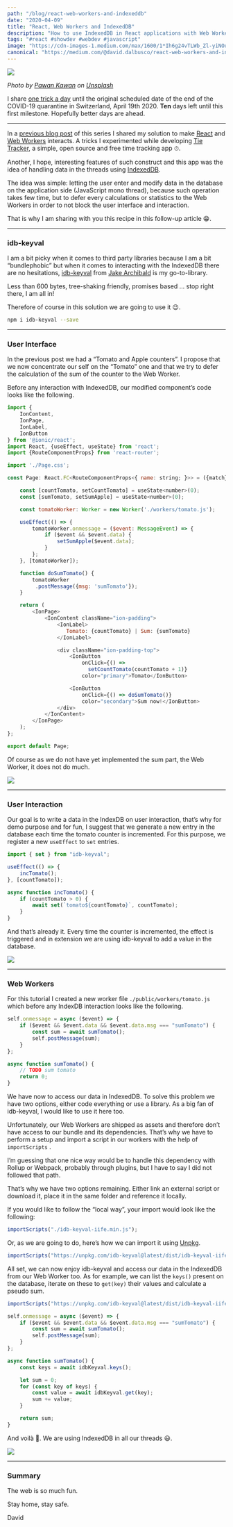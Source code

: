 ```yaml
---
path: "/blog/react-web-workers-and-indexeddb"
date: "2020-04-09"
title: "React, Web Workers and IndexedDB"
description: "How to use IndexedDB in React applications with Web Workers"
tags: "#react #showdev #webdev #javascript"
image: "https://cdn-images-1.medium.com/max/1600/1*Ih6g24vTLWb_Zl-yiNOuNA.png"
canonical: "https://medium.com/@david.dalbusco/react-web-workers-and-indexeddb-a973797e771b"
---
```


![](https://cdn-images-1.medium.com/max/1600/1*Ih6g24vTLWb_Zl-yiNOuNA.png)

_Photo by [Pawan Kawan](https://unsplash.com/@pawankawan?utm_source=unsplash&utm_medium=referral&utm_content=creditCopyText) on [Unsplash](https://unsplash.com/s/photos/free?utm_source=unsplash&utm_medium=referral&utm_content=creditCopyText)_

I share [one trick a day](https://daviddalbusco.com/blog/how-to-call-the-service-worker-from-the-web-app-context) until the original scheduled date of the end of the COVID-19 quarantine in Switzerland, April 19th 2020. **Ten** days left until this first milestone. Hopefully better days are ahead.

---

In a [previous blog post](https://daviddalbusco.com/blog/react-and-web-workers) of this series I shared my solution to make [React](https://reactjs.org) and [Web Workers](https://developer.mozilla.org/en-US/docs/Web/API/Web_Workers_API/Using_web_workers) interacts. A tricks I experimented while developing [Tie Tracker](https://tietracker.app.link/), a simple, open source and free time tracking app ⏱.

Another, I hope, interesting features of such construct and this app was the idea of handling data in the threads using [IndexedDB](https://developer.mozilla.org/en-US/docs/Web/API/IndexedDB_API).

The idea was simple: letting the user enter and modify data in the database on the application side (JavaScript mono thread), because such operation takes few time, but to defer every calculations or statistics to the Web Workers in order to not block the user interface and interaction.

That is why I am sharing with you this recipe in this follow-up article 😁.

---

### idb-keyval

I am a bit picky when it comes to third party libraries because I am a bit “bundlephobic” but when it comes to interacting with the IndexedDB there are no hesitations, [idb-keyval](https://github.com/jakearchibald/idb-keyval) from [Jake Archibald](https://twitter.com/jaffathecake) is my go-to-library.

Less than 600 bytes, tree-shaking friendly, promises based ... stop right there, I am all in!

Therefore of course in this solution we are going to use it 😉.

```bash
npm i idb-keyval --save
```

---

### User Interface

In the previous post we had a “Tomato and Apple counters”. I propose that we now concentrate our self on the “Tomato” one and that we try to defer the calculation of the sum of the counter to the Web Worker.

Before any interaction with IndexedDB, our modified component’s code looks like the following.

```javascript
import {
    IonContent,
    IonPage,
    IonLabel,
    IonButton
} from '@ionic/react';
import React, {useEffect, useState} from 'react';
import {RouteComponentProps} from 'react-router';

import './Page.css';

const Page: React.FC<RouteComponentProps<{ name: string; }>> = ({match}) => {

    const [countTomato, setCountTomato] = useState<number>(0);
    const [sumTomato, setSumApple] = useState<number>(0);

    const tomatoWorker: Worker = new Worker('./workers/tomato.js');

    useEffect(() => {
        tomatoWorker.onmessage = ($event: MessageEvent) => {
            if ($event && $event.data) {
                setSumApple($event.data);
            }
        };
    }, [tomatoWorker]);

    function doSumTomato() {
        tomatoWorker
         .postMessage({msg: 'sumTomato'});
    }

    return (
        <IonPage>
            <IonContent className="ion-padding">
                <IonLabel>
                   Tomato: {countTomato} | Sum: {sumTomato}
                </IonLabel>

                <div className="ion-padding-top">
                    <IonButton
                        onClick={() =>
                          setCountTomato(countTomato + 1)}
                        color="primary">Tomato</IonButton>

                    <IonButton
                        onClick={() => doSumTomato()}
                        color="secondary">Sum now!</IonButton>
                </div>
            </IonContent>
        </IonPage>
    );
};

export default Page;
```

Of course as we do not have yet implemented the sum part, the Web Worker, it does not do much.

![](https://cdn-images-1.medium.com/max/1600/1*0Qz6Y3scEzimJ--S7TTNgA.gif)

---

### User Interaction

Our goal is to write a data in the IndexDB on user interaction, that’s why for demo purpose and for fun, I suggest that we generate a new entry in the database each time the tomato counter is incremented. For this purpose, we register a new `useEffect` to `set` entries.

```javascript
import { set } from "idb-keyval";

useEffect(() => {
	incTomato();
}, [countTomato]);

async function incTomato() {
	if (countTomato > 0) {
		await set(`tomato${countTomato}`, countTomato);
	}
}
```

And that’s already it. Every time the counter is incremented, the effect is triggered and in extension we are using idb-keyval to add a value in the database.

![](https://cdn-images-1.medium.com/max/1600/1*Upl2MW8HhjDarFAcOoOdUQ.gif)

---

### Web Workers

For this tutorial I created a new worker file `./public/workers/tomato.js` which before any IndexDB interaction looks like the following.

```javascript
self.onmessage = async ($event) => {
	if ($event && $event.data && $event.data.msg === "sumTomato") {
		const sum = await sumTomato();
		self.postMessage(sum);
	}
};

async function sumTomato() {
	// TODO sum tomato
	return 0;
}
```

We have now to access our data in IndexedDB. To solve this problem we have two options, either code everything or use a library. As a big fan of idb-keyval, I would like to use it here too.

Unfortunately, our Web Workers are shipped as assets and therefore don’t have access to our bundle and its dependencies. That’s why we have to perform a setup and import a script in our workers with the help of `importScripts` .

I’m guessing that one nice way would be to handle this dependency with Rollup or Webpack, probably through plugins, but I have to say I did not followed that path.

That’s why we have two options remaining. Either link an external script or download it, place it in the same folder and reference it locally.

If you would like to follow the “local way”, your import would look like the following:

```javascript
importScripts("./idb-keyval-iife.min.js");
```

Or, as we are going to do, here’s how we can import it using [Unpkg](https://unpkg.com/).

```javascript
importScripts("https://unpkg.com/idb-keyval@latest/dist/idb-keyval-iife.min.js");
```

All set, we can now enjoy idb-keyval and access our data in the IndexedDB from our Web Worker too. As for example, we can list the `keys()` present on the database, iterate on these to `get(key)` their values and calculate a pseudo sum.

```javascript
importScripts("https://unpkg.com/idb-keyval@latest/dist/idb-keyval-iife.min.js");

self.onmessage = async ($event) => {
	if ($event && $event.data && $event.data.msg === "sumTomato") {
		const sum = await sumTomato();
		self.postMessage(sum);
	}
};

async function sumTomato() {
	const keys = await idbKeyval.keys();

	let sum = 0;
	for (const key of keys) {
		const value = await idbKeyval.get(key);
		sum += value;
	}

	return sum;
}
```

And voilà 🎉. We are using IndexedDB in all our threads 😃.

![](https://cdn-images-1.medium.com/max/1600/1*o4uSCTJUb9X253cdPmJJMA.gif)

---

### Summary

The web is so much fun.

Stay home, stay safe.

David
